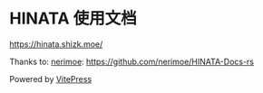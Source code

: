 # HINATA 使用文档

<https://hinata.shizk.moe/>

Thanks to:
[nerimoe](https://github.com/nerimoe):
    <https://github.com/nerimoe/HINATA-Docs-rs>

Powered by [VitePress](https://github.com/vuejs/vitepress)
